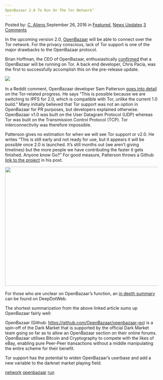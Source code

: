```yaml
---
OpenBazaar 2.0 To Run On The Tor Network"
---
```

<article class="post-listing post-15543 post type-post status-publish format-standard has-post-thumbnail hentry tag-network tag-openbazaar tag-run 
    <div class="post-inner">
        <span>Posted by: <a href="https://www.deepdotweb.com/author/caliens/" title="">C. Aliens </a></span>
    <span>September 26, 2016</span>
    <span>in <a href="https://www.deepdotweb.com/category/deepdot-news/" rel="category tag">Featured</a>, <a href="https://www.deepdotweb.com/category/news-updates/" rel="category tag">News Updates</a></span>
    <span><a href="https://www.deepdotweb.com/2016/09/26/openbazaar-2-0-to-run-on-the-tor-network/#comments">3 Comments</a></span>
    </p>
    <div class="clear"></div>
    <div class="entry">
    <p>In the upcoming version 2.0, <a href="https://www.deepdotweb.com/2014/06/23/openbazaar-a-decentralized-alternative/">OpenBazaar</a> will be able to connect over the Tor network. For the privacy conscious, lack of Tor support is one of the major drawbacks to the OpenBazaar protocol.</p>
    <p>Brian Hoffman, the CEO of OpenBazaar, enthusiastically <a href="https://twitter.com/brianchoffman/status/776920036699144197">confirmed</a> that a OpenBazaar will be running on Tor. A back end developer, Chris Pacia, was the first to successfully accomplish this on the pre-release update.</p>
    <p><img class="wp-image-15549 aligncenter" src="/imgs/2016/09/word-image-28.png" srcset="/imgs/2016/09/word-image-28.png 803w, /imgs/2016/09/word-image-28-300x131.png 300w" sizes="(max-width: 803px) 100vw, 803px"/></p>
    <p>In a Reddit comment, OpenBazaar developer Sam Patterson <a href="https://www.reddit.com/r/Bitcoin/comments/534ol2/openbazaar_ceo_openbazaar_running_on_tor_oh_yeah/d7q0yuo">goes into detail</a> on the Tor-related progress. He says “This is possible because we are switching to IPFS for 2.0, which is compatible with Tor, unlike the current 1.0 build.” Many initially believed that Tor support was not an option in OpenBazaar for PR purposes, but developers explained otherwise. OpenBazaar v1.0 was built on the User Datagram Protocol (UDP) whereas Tor was built on the Transmission Control Protocol (TCP). Tor interconnectivity was therefore impossible.</p>
    <p>Patterson gives no estimation for when we will see Tor support or v2.0. He writes “This is still early and not ready for use, but it appears it will be possible once 2.0 is launched. It&#8217;s still months out (we aren&#8217;t giving timelines) but the more people we have contributing the faster it gets finished. Anyone know Go?” For good measure, Patterson throws a Github<a href="https://github.com/OpenBazaar/openbazaar-go"> link to the project</a> in his post.</p>
    <p><img class="wp-image-15550 aligncenter" src="/imgs/2016/09/word-image-29.png" width="932" height="392" srcset="/imgs/2016/09/word-image-29.png 1353w, /imgs/2016/09/word-image-29-300x126.png 300w, /imgs/2016/09/word-image-29-1024x431.png 1024w" sizes="(max-width: 932px) 100vw, 932px"/></p>
    <p>For those who are unclear on OpenBazaar’s function, an <a href="https://www.deepdotweb.com/2014/06/23/openbazaar-a-decentralized-alternative/">in depth summary</a> can be found on DeepDotWeb.</p>
    <p>The shortest summarization from the above linked article sums up OpenBazaar fairly well:</p>
    <p>OpenBazaar (Github: <a href="https://github.com/OpenBazaar/OpenBazaar">https://github.com/OpenBazaar/openbazaar-go</a>) is a spin-off of the Dark Market that is supported by the official Dark Market team going so far as to allow an OpenBazaar section on their online forums. OpenBazaar utilises Bitcoin and Cryptography to compete with the likes of eBay, enabling pure Peer-Peer transactions without a middle manipulating the entire scheme for their benefit.</p>
    <p>Tor support has the potential to widen OpenBazaar’s userbase and add a new variable to the darknet market playing field.</p>
    </div>
     <a href="https://www.deepdotweb.com/tag/network/" rel="tag">network</a> <a href="https://www.deepdotweb.com/tag/openbazaar/" rel="tag">openbazaar</a> <a href="https://www.deepdotweb.com/tag/run/" rel="tag">run</a> </span> <span style="display:none" class="updated">2016-09-26</span>
    <div style="display:none" class="vcard author" itemprop="author" itemscope itemtype="http://schema.org/Person"><strong class="fn" itemprop="name"><a href="https://www.deepdotweb.com/author/caliens/" title="Posts by C. Aliens" rel="author">C. Aliens</a></strong></div>
    
